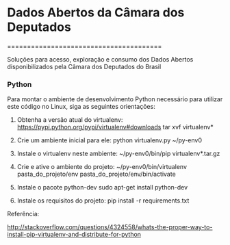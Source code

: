 # Dados Abertos da Câmara dos Deputados
=======================================

Soluções para acesso, exploração e consumo dos Dados Abertos disponibilizados pela Câmara dos Deputados do Brasil

### Python

Para montar o ambiente de desenvolvimento Python necessário para utilizar este código no Linux, siga as seguintes orientações:

1) Obtenha a versão atual do virtualenv:
https://pypi.python.org/pypi/virtualenv#downloads
tar xvf virtualenv*

2) Crie um ambiente inicial para ele:
python virtualenv.py ~/py-env0 

3) Instale o virtualenv neste ambiente:
~/py-env0/bin/pip virtualenv*.tar.gz

4) Crie e ative o ambiente do projeto:
~/py-env0/bin/virtualenv pasta_do_projeto/env
pasta_do_projeto/env/bin/activate 

5) Instale o pacote python-dev
sudo apt-get install python-dev

6) Instale os requisitos do projeto:
pip install -r requirements.txt

Referência:

http://stackoverflow.com/questions/4324558/whats-the-proper-way-to-install-pip-virtualenv-and-distribute-for-python
